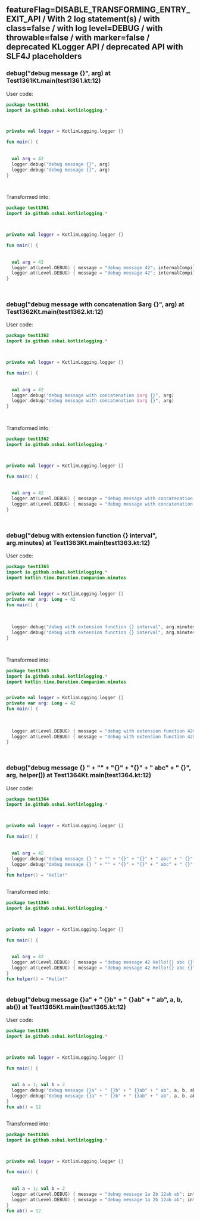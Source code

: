 ## featureFlag=DISABLE_TRANSFORMING_ENTRY_EXIT_API / With 2 log statement(s) / with class=false / with log level=DEBUG / with throwable=false / with marker=false / deprecated KLogger API / deprecated API with SLF4J placeholders



###  debug("debug message {}", arg) at Test1361Kt.main(test1361.kt:12)

User code:
```kotlin
package test1361
import io.github.oshai.kotlinlogging.*



private val logger = KotlinLogging.logger {}

fun main() {
  
  
  val arg = 42
  logger.debug("debug message {}", arg)
  logger.debug("debug message {}", arg)
}




```
  
Transformed into:
```kotlin
package test1361
import io.github.oshai.kotlinlogging.*



private val logger = KotlinLogging.logger {}

fun main() {
  
  
  val arg = 42
  logger.at(Level.DEBUG) { message = "debug message 42"; internalCompilerData = KLoggingEventBuilder.InternalCompilerData(messageTemplate = "\"debug message {}\"", className = "test1361.Test1361Kt", methodName = "main", fileName = "test1361.kt", lineNumber = 12)
  logger.at(Level.DEBUG) { message = "debug message 42"; internalCompilerData = KLoggingEventBuilder.InternalCompilerData(messageTemplate = "\"debug message {}\"", className = "test1361.Test1361Kt", methodName = "main", fileName = "test1361.kt", lineNumber = 13)
}




```

###  debug("debug message with concatenation $arg {}", arg) at Test1362Kt.main(test1362.kt:12)

User code:
```kotlin
package test1362
import io.github.oshai.kotlinlogging.*



private val logger = KotlinLogging.logger {}

fun main() {
  
  
  val arg = 42
  logger.debug("debug message with concatenation $arg {}", arg)
  logger.debug("debug message with concatenation $arg {}", arg)
}




```
  
Transformed into:
```kotlin
package test1362
import io.github.oshai.kotlinlogging.*



private val logger = KotlinLogging.logger {}

fun main() {
  
  
  val arg = 42
  logger.at(Level.DEBUG) { message = "debug message with concatenation 42 42"; internalCompilerData = KLoggingEventBuilder.InternalCompilerData(messageTemplate = "\"debug message with concatenation $arg {}\"", className = "test1362.Test1362Kt", methodName = "main", fileName = "test1362.kt", lineNumber = 12)
  logger.at(Level.DEBUG) { message = "debug message with concatenation 42 42"; internalCompilerData = KLoggingEventBuilder.InternalCompilerData(messageTemplate = "\"debug message with concatenation $arg {}\"", className = "test1362.Test1362Kt", methodName = "main", fileName = "test1362.kt", lineNumber = 13)
}




```

###  debug("debug with extension function {} interval", arg.minutes) at Test1363Kt.main(test1363.kt:12)

User code:
```kotlin
package test1363
import io.github.oshai.kotlinlogging.*
import kotlin.time.Duration.Companion.minutes


private val logger = KotlinLogging.logger {}
private var arg: Long = 42
fun main() {
  
  
  
  logger.debug("debug with extension function {} interval", arg.minutes)
  logger.debug("debug with extension function {} interval", arg.minutes)
}




```
  
Transformed into:
```kotlin
package test1363
import io.github.oshai.kotlinlogging.*
import kotlin.time.Duration.Companion.minutes


private val logger = KotlinLogging.logger {}
private var arg: Long = 42
fun main() {
  
  
  
  logger.at(Level.DEBUG) { message = "debug with extension function 42m interval"; internalCompilerData = KLoggingEventBuilder.InternalCompilerData(messageTemplate = "\"debug with extension function {} interval\"", className = "test1363.Test1363Kt", methodName = "main", fileName = "test1363.kt", lineNumber = 12)
  logger.at(Level.DEBUG) { message = "debug with extension function 42m interval"; internalCompilerData = KLoggingEventBuilder.InternalCompilerData(messageTemplate = "\"debug with extension function {} interval\"", className = "test1363.Test1363Kt", methodName = "main", fileName = "test1363.kt", lineNumber = 13)
}




```

###  debug("debug message {} " + "" + "{}" + "{}" + " abc" + " {}", arg, helper()) at Test1364Kt.main(test1364.kt:12)

User code:
```kotlin
package test1364
import io.github.oshai.kotlinlogging.*



private val logger = KotlinLogging.logger {}

fun main() {
  
  
  val arg = 42
  logger.debug("debug message {} " + "" + "{}" + "{}" + " abc" + " {}", arg, helper())
  logger.debug("debug message {} " + "" + "{}" + "{}" + " abc" + " {}", arg, helper())
}
fun helper() = "Hello!"



```
  
Transformed into:
```kotlin
package test1364
import io.github.oshai.kotlinlogging.*



private val logger = KotlinLogging.logger {}

fun main() {
  
  
  val arg = 42
  logger.at(Level.DEBUG) { message = "debug message 42 Hello!{} abc {}"; internalCompilerData = KLoggingEventBuilder.InternalCompilerData(messageTemplate = "\"debug message {} \" + \"\" + \"{}\" + \"{}\" + \" abc\" + \" {}\"", className = "test1364.Test1364Kt", methodName = "main", fileName = "test1364.kt", lineNumber = 12)
  logger.at(Level.DEBUG) { message = "debug message 42 Hello!{} abc {}"; internalCompilerData = KLoggingEventBuilder.InternalCompilerData(messageTemplate = "\"debug message {} \" + \"\" + \"{}\" + \"{}\" + \" abc\" + \" {}\"", className = "test1364.Test1364Kt", methodName = "main", fileName = "test1364.kt", lineNumber = 13)
}
fun helper() = "Hello!"



```

###  debug("debug message {}a" + " {}b" + " {}ab" + " ab", a, b, ab()) at Test1365Kt.main(test1365.kt:12)

User code:
```kotlin
package test1365
import io.github.oshai.kotlinlogging.*



private val logger = KotlinLogging.logger {}

fun main() {
  
  
  val a = 1; val b = 2
  logger.debug("debug message {}a" + " {}b" + " {}ab" + " ab", a, b, ab())
  logger.debug("debug message {}a" + " {}b" + " {}ab" + " ab", a, b, ab())
}
fun ab() = 12



```
  
Transformed into:
```kotlin
package test1365
import io.github.oshai.kotlinlogging.*



private val logger = KotlinLogging.logger {}

fun main() {
  
  
  val a = 1; val b = 2
  logger.at(Level.DEBUG) { message = "debug message 1a 2b 12ab ab"; internalCompilerData = KLoggingEventBuilder.InternalCompilerData(messageTemplate = "\"debug message {}a\" + \" {}b\" + \" {}ab\" + \" ab\"", className = "test1365.Test1365Kt", methodName = "main", fileName = "test1365.kt", lineNumber = 12)
  logger.at(Level.DEBUG) { message = "debug message 1a 2b 12ab ab"; internalCompilerData = KLoggingEventBuilder.InternalCompilerData(messageTemplate = "\"debug message {}a\" + \" {}b\" + \" {}ab\" + \" ab\"", className = "test1365.Test1365Kt", methodName = "main", fileName = "test1365.kt", lineNumber = 13)
}
fun ab() = 12



```
